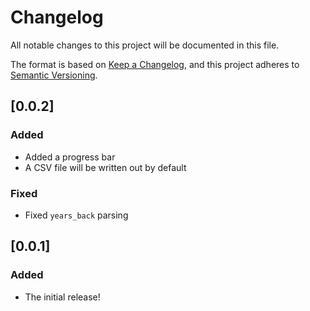 # Changelog

All notable changes to this project will be documented in this file.

The format is based on [Keep a Changelog](https://keepachangelog.com/en/1.0.0/), and this project adheres to [Semantic Versioning](https://semver.org/spec/v2.0.0.html).

## [0.0.2]

### Added

- Added a progress bar
- A CSV file will be written out by default

### Fixed

- Fixed `years_back` parsing

## [0.0.1]

### Added

- The initial release!
